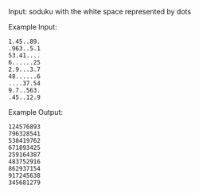 Input: soduku with the white space represented by dots 

Example Input:
```
1.45..89.
.963..5.1
53.41....
6......25
2.9...3.7
48......6
....37.54
9.7..563.
.45..12.9
```

Example Output: 
```
124576893
796328541
538419762
671893425
259164387
483752916
862937154
917245638
345681279
```
